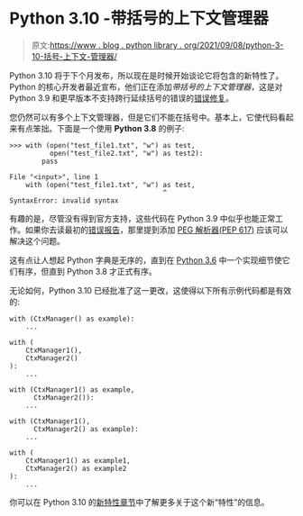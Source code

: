 # Python 3.10 -带括号的上下文管理器

> 原文:[https://www . blog . python library . org/2021/09/08/python-3-10-括号-上下文-管理器/](https://www.blog.pythonlibrary.org/2021/09/08/python-3-10-parenthesized-context-managers/)

Python 3.10 将于下个月发布，所以现在是时候开始谈论它将包含的新特性了。Python 的核心开发者最近宣布，他们正在添加*带括号的上下文管理器*，这是对 Python 3.9 和更早版本不支持跨行延续括号的错误的[错误修复](https://bugs.python.org/issue12782)。

您仍然可以有多个上下文管理器，但是它们不能在括号中。基本上，它使代码看起来有点笨拙。下面是一个使用 **Python 3.8** 的例子:

```
>>> with (open("test_file1.txt", "w") as test, 
          open("test_file2.txt", "w") as test2): 
        pass                                                                 

File "<input>", line 1
    with (open("test_file1.txt", "w") as test,
                                      ^
SyntaxError: invalid syntax

```

有趣的是，尽管没有得到官方支持，这些代码在 Python 3.9 中似乎也能正常工作。如果你去读最初的[错误报告](https://bugs.python.org/issue12782)，那里提到添加 [PEG 解析器(PEP 617)](https://www.python.org/dev/peps/pep-0617/) 应该可以解决这个问题。

这有点让人想起 Python 字典是无序的，直到在 [Python 3.6](https://docs.python.org/3.6/whatsnew/3.6.html#new-dict-implementation) 中一个实现细节使它们有序，但直到 Python 3.8 才正式有序。

无论如何，Python 3.10 已经批准了这一更改，这使得以下所有示例代码都是有效的:

```
with (CtxManager() as example):
    ...

with (
    CtxManager1(),
    CtxManager2()
):
    ...

with (CtxManager1() as example,
      CtxManager2()):
    ...

with (CtxManager1(),
      CtxManager2() as example):
    ...

with (
    CtxManager1() as example1,
    CtxManager2() as example2
):
    ...
```

你可以在 Python 3.10 的[新特性章节](https://docs.python.org/3.10/whatsnew/3.10.html#parenthesized-context-managers)中了解更多关于这个新“特性”的信息。